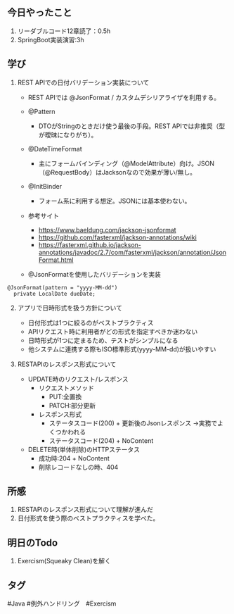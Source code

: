 ## 今日やったこと
1. リーダブルコード12章読了：0.5h
2. SpringBoot実装演習:3h  


## 学び  
1. REST APIでの日付バリデーション実装について
   - REST APIでは @JsonFormat / カスタムデシリアライザを利用する。
   - @Pattern
     - DTOがStringのときだけ使う最後の手段。REST APIでは非推奨（型が曖昧になりがち）。
   - @DateTimeFormat
     - 主にフォームバインディング（@ModelAttribute）向け。JSON（@RequestBody）はJacksonなので効果が薄い/無し。
   - @InitBinder
     - フォーム系に利用する想定。JSONには基本使わない。

   - 参考サイト
       - https://www.baeldung.com/jackson-jsonformat
       - https://github.com/fasterxml/jackson-annotations/wiki
       - https://fasterxml.github.io/jackson-annotations/javadoc/2.7/com/fasterxml/jackson/annotation/JsonFormat.html

   - @JsonFormatを使用したバリデーションを実装
  ```
  @JsonFormat(pattern = "yyyy-MM-dd")
	private LocalDate dueDate;
  ```


2. アプリで日時形式を扱う方針について
   - 日付形式は1つに絞るのがベストプラクティス
   - APIリクエスト時に利用者がどの形式を指定すべきか迷わない
   - 日時形式が1つに定まるため、テストがシンプルになる
   - 他システムに連携する際もISO標準形式(yyyy-MM-dd)が扱いやすい

3. RESTAPIのレスポンス形式について
   - UPDATE時のリクエスト/レスポンス
     - リクエストメソッド
       - PUT:全置換
       - PATCH:部分更新
     - レスポンス形式
       - ステータスコード(200) + 更新後のJsonレスポンス →実務でよくつかわれる
       - ステータスコード(204) + NoContent
   - DELETE時(単体削除)のHTTPステータス
     - 成功時:204 + NoContent
     - 削除レコードなしの時、404  
 
## 所感
1. RESTAPIのレスポンス形式について理解が進んだ
2. 日付形式を使う際のベストプラクティスを学べた。


## 明日のTodo
1. Exercism(Squeaky Clean)を解く

  






## タグ
#Java #例外ハンドリング　#Exercism
